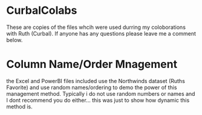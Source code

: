 # CurbalColabs
These are copies of the files whcih were used durring my coloborations with Ruth (Curbal).
If anyone has any questions please leave me a comment below.

# Column Name/Order Mnagement
  the Excel and PowerBI files included use the Northwinds dataset (Ruths Favorite) and use random names/ordering to demo the power of this management method. Typically i do not use random numbers or names and I dont recommend you do either... this was just to show how dynamic this method is. 
